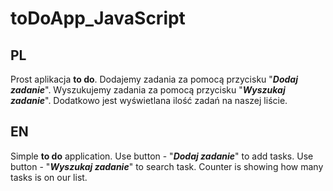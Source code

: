 # toDoApp_JavaScript

## PL
Prost aplikacja **to do**.
Dodajemy zadania za pomocą przycisku "***Dodaj zadanie***".
Wyszukujemy zadania za pomocą przycisku "***Wyszukaj zadanie***".
Dodatkowo jest wyświetlana ilość zadań na naszej liście.


## EN
Simple **to do** application.
Use button - "***Dodaj zadanie***" to add tasks.
Use button - "***Wyszukaj zadanie***" to search task.
Counter is showing how many tasks is on our list.
